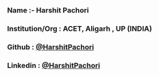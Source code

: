 ### Name :- Harshit Pachori

### Institution/Org : ACET, Aligarh , UP (INDIA)

### Github : [@HarshitPachori](https://github.com/HarshitPachori)

### Linkedin : [@HarshitPachori](https://www.linkedin.com/in/harshit-pachori345/)